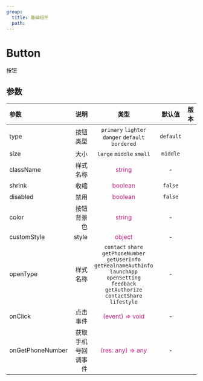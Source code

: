 ```yaml
---
group:
  title: 基础组件
  path:
---
```


# Button

按钮

## 参数

| 参数             |               说明 |                                                                         类型                                                                          |  默认值   | 版本 |
| :--------------- | -----------------: | :---------------------------------------------------------------------------------------------------------------------------------------------------: | :-------: | :--: |
| type             |           按钮类型 |                                                   `primary` `lighter` `danger` `default` `bordered`                                                   | `default` |      |
| size             |               大小 |                                                               `large` `middle` `small`                                                                | `middle`  |      |
| className        |           样式名称 |                                                           <font color=#c41d7f>string</font>                                                           |     -     |
| shrink           |               收缩 |                                                          <font color=#c41d7f>boolean</font>                                                           |  `false`  |
| disabled         |               禁用 |                                                          <font color=#c41d7f>boolean</font>                                                           |  `false`  |
| color            |         按钮背景色 |                                                           <font color=#c41d7f>string</font>                                                           |     -     |
| customStyle      |              style |                                                           <font color=#c41d7f>object</font>                                                           |     -     |
| openType         |           样式名称 | `contact` `share` `getPhoneNumber` `getUserInfo` `getRealnameAuthInfo` `launchApp` `openSetting` `feedback` `getAuthorize` `contactShare` `lifestyle` |     -     |
| onClick          |           点击事件 |                                                      <font color=#c41d7f>(event) => void</font>                                                       |     -     |
| onGetPhoneNumber | 获取手机号回调事件 |                                                     <font color=#c41d7f>(res: any) => any</font>                                                      |     -     |
